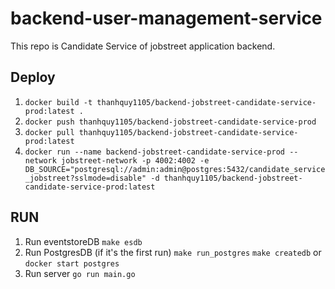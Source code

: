 # backend-user-management-service
This repo is Candidate Service of jobstreet application backend.

## Deploy

1. ```docker build -t thanhquy1105/backend-jobstreet-candidate-service-prod:latest .```
2. ```docker push thanhquy1105/backend-jobstreet-candidate-service-prod```
3. ```docker pull thanhquy1105/backend-jobstreet-candidate-service-prod:latest```
4. ```docker run --name backend-jobstreet-candidate-service-prod --network jobstreet-network -p 4002:4002 -e DB_SOURCE="postgresql://admin:admin@postgres:5432/candidate_service_jobstreet?sslmode=disable" -d thanhquy1105/backend-jobstreet-candidate-service-prod:latest```

## RUN

1. Run eventstoreDB
    ```make esdb```
2. Run PostgresDB (if it's the first run)
    ```make run_postgres```
    ```make createdb```
or 
    ```docker start postgres```
3. Run server
    ```go run main.go```
